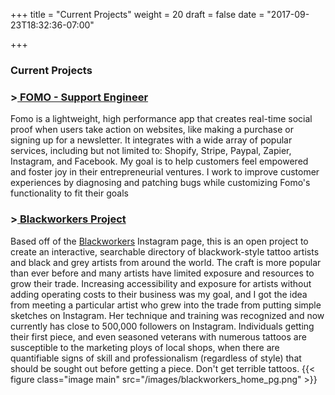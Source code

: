 +++
title = "Current Projects"
weight = 20
draft = false
date = "2017-09-23T18:32:36-07:00"

+++

<div id="shapeHolder">
  <div class="container2">
    <div class="square black">
      <div class="square">
        <div class="square black">
          <div class="square">
            <div class="square black">
              <div class="square">
                <div class="square black">
                  <div class="square">
                    <div class="square black">
                      <div class="square">
                        <div class="square black">
                        <div class="square">
                      <div class="square black">
                    <div class="square">
                  <div class="square black">
                <div class="square">
              <div class="square black">
  <div class="square">
  <div class="square black">
  <div class="square">
  <div class="square black">
  <div class="square">

  </div>
    </div>
      </div>
        </div>
          </div>
            </div>
              </div>
                </div>
                  </div>
                    </div>
                      </div>
                        </div>
                          </div>
                            </div>
                            </div>
                          </div>
                        </div>
                      </div>
                    </div>
                  </div>
                </div>
              </div>
            </div>
          </div>

  <h3> Current Projects </h3>

  <h3> ><a href="https://www.usefomo.com/"> FOMO - Support Engineer</a></h3>
  <p> Fomo is a lightweight, high performance app that creates real-time social proof when users take action on websites, like making a purchase or signing up for a newsletter. It integrates with a wide array of popular services, including but not limited to: Shopify, Stripe, Paypal, Zapier, Instagram, and Facebook.  My goal is to help customers feel empowered and foster joy in their entrepreneurial ventures. I work to improve customer experiences by diagnosing and patching bugs while customizing Fomo's functionality to fit their goals </p>

  <h3> ><a href="https://gitlab.com/andrewdc92/blackworkers"> Blackworkers Project</a></h3>
  <p> Based off of the <a href="https://www.instagram.com/blackworkers/">Blackworkers</a> Instagram page, this is an open project to create an interactive, searchable directory of blackwork-style tattoo artists and black and grey artists from around the world. The craft is more popular than ever before and many artists have limited exposure and resources to grow their trade. Increasing accessibility and exposure for artists without adding operating costs to their business was my goal, and I got the idea from meeting a particular artist who grew into the trade from putting simple sketches on Instagram. Her technique and training was recognized and now currently has close to 500,000 followers on Instagram. Individuals getting their first piece, and even seasoned veterans with numerous tattoos are susceptible to the marketing ploys of local shops, when there are quantifiable signs of skill and professionalism (regardless of style) that should be sought out before getting a piece. Don't get terrible tattoos.   {{< figure class="image main" src="/images/blackworkers_home_pg.png" >}} </p>
